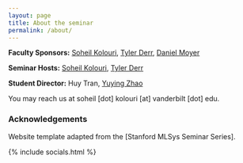 ```yaml
---
layout: page
title: About the seminar
permalink: /about/
---
```


**Faculty Sponsors:** [Soheil Kolouri](https://skolouri.github.io/), [Tyler Derr](https://tylersnetwork.github.io/), [Daniel Moyer](https://dcmoyer.github.io/)

**Seminar Hosts:** [Soheil Kolouri](https://skolouri.github.io/), [Tyler Derr](https://tylersnetwork.github.io/)

**Student Director:** Huy Tran, [Yuying Zhao](https://yuyingzhao.github.io/)



You may reach us at soheil [dot] kolouri [at] vanderbilt [dot] edu.

### Acknowledgements

Website template adapted from the [Stanford MLSys Seminar Series].


{% include socials.html %}
